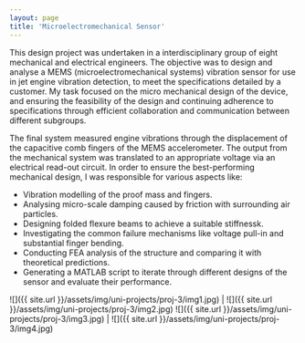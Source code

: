 ```yaml
---
layout: page
title: 'Microelectromechanical Sensor'
---
```


This design project was undertaken in a interdisciplinary group of eight mechanical and electrical engineers. The objective was to design and analyse a MEMS (microelectromechanical systems) vibration sensor for use in jet engine vibration detection, to meet the specifications detailed by a customer. My task focused on the micro mechanical design of the device, and ensuring the feasibility of the design and continuing adherence to specifications through efficient collaboration and communication between different subgroups.

The final system measured engine vibrations through the displacement of the capacitive comb fingers of the MEMS accelerometer. The output from the mechanical system was translated to an appropriate voltage via an electrical read-out circuit. In order to ensure the best-performing mechanical design, I was responsible for various aspects like:
* ​Vibration modelling of the proof mass and fingers.
* Analysing micro-scale damping caused by friction with surrounding air particles.
* Designing folded flexure beams to achieve a suitable stiffness ​k.
* Investigating the common failure mechanisms like voltage pull-in and substantial finger bending.
* Conducting FEA analysis of the structure and comparing it with theoretical predictions.
* Generating a MATLAB script to iterate through different designs of the sensor and evaluate their performance.

![]({{ site.url }}/assets/img/uni-projects/proj-3/img1.jpg)  |  ![]({{ site.url }}/assets/img/uni-projects/proj-3/img2.jpg)
![]({{ site.url }}/assets/img/uni-projects/proj-3/img3.jpg)  |  ![]({{ site.url }}/assets/img/uni-projects/proj-3/img4.jpg)